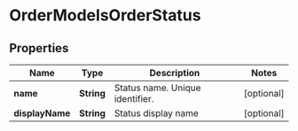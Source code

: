 

# OrderModelsOrderStatus

## Properties

Name | Type | Description | Notes
------------ | ------------- | ------------- | -------------
**name** | **String** | Status name. Unique identifier. |  [optional]
**displayName** | **String** | Status display name |  [optional]




